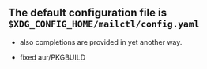## The default configuration file is `$XDG_CONFIG_HOME/mailctl/config.yaml`

  - also completions are provided in yet another way.

  - fixed aur/PKGBUILD
